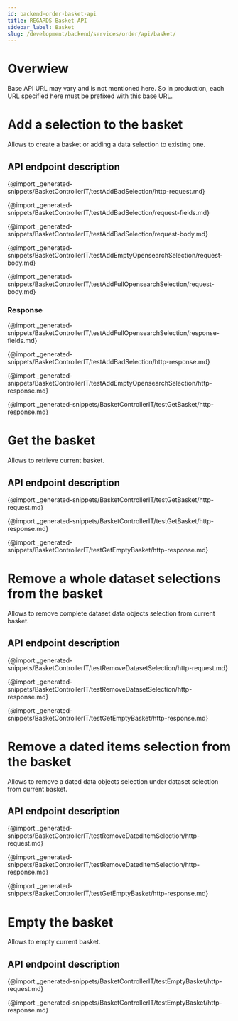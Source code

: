 ```yaml
---
id: backend-order-basket-api
title: REGARDS Basket API
sidebar_label: Basket
slug: /development/backend/services/order/api/basket/
---
```



# Overwiew

Base API URL may vary and is not mentioned here. So in production, each
URL specified here must be prefixed with this base URL.

# Add a selection to the basket

Allows to create a basket or adding a data selection to existing one.

## API endpoint description

{@import _generated-snippets/BasketControllerIT/testAddBadSelection/http-request.md}

{@import _generated-snippets/BasketControllerIT/testAddBadSelection/request-fields.md}

{@import _generated-snippets/BasketControllerIT/testAddBadSelection/request-body.md}

{@import _generated-snippets/BasketControllerIT/testAddEmptyOpensearchSelection/request-body.md}

{@import _generated-snippets/BasketControllerIT/testAddFullOpensearchSelection/request-body.md}

### Response

{@import _generated-snippets/BasketControllerIT/testAddFullOpensearchSelection/response-fields.md}

{@import _generated-snippets/BasketControllerIT/testAddBadSelection/http-response.md}

{@import _generated-snippets/BasketControllerIT/testAddEmptyOpensearchSelection/http-response.md}

{@import _generated-snippets/BasketControllerIT/testGetBasket/http-response.md}

# Get the basket

Allows to retrieve current basket.

## API endpoint description

{@import _generated-snippets/BasketControllerIT/testGetBasket/http-request.md}

{@import _generated-snippets/BasketControllerIT/testGetBasket/http-response.md}

{@import _generated-snippets/BasketControllerIT/testGetEmptyBasket/http-response.md}

# Remove a whole dataset selections from the basket

Allows to remove complete dataset data objects selection from current
basket.

## API endpoint description

{@import _generated-snippets/BasketControllerIT/testRemoveDatasetSelection/http-request.md}

{@import _generated-snippets/BasketControllerIT/testRemoveDatasetSelection/http-response.md}

{@import _generated-snippets/BasketControllerIT/testGetEmptyBasket/http-response.md}

# Remove a dated items selection from the basket

Allows to remove a dated data objects selection under dataset selection
from current basket.

## API endpoint description

{@import _generated-snippets/BasketControllerIT/testRemoveDatedItemSelection/http-request.md}

{@import _generated-snippets/BasketControllerIT/testRemoveDatedItemSelection/http-response.md}

{@import _generated-snippets/BasketControllerIT/testGetEmptyBasket/http-response.md}

# Empty the basket

Allows to empty current basket.

## API endpoint description

{@import _generated-snippets/BasketControllerIT/testEmptyBasket/http-request.md}

{@import _generated-snippets/BasketControllerIT/testEmptyBasket/http-response.md}
